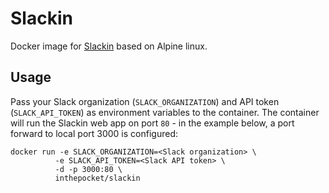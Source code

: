 # Slackin

Docker image for [Slackin](https://github.com/rauchg/slackin) based on Alpine linux.

## Usage

Pass your Slack organization (`SLACK_ORGANIZATION`) and API token (`SLACK_API_TOKEN`)
as environment variables to the container. The container will run the Slackin web app
on port `80` - in the example below, a port forward to local port 3000 is configured:

    docker run -e SLACK_ORGANIZATION=<Slack organization> \
              -e SLACK_API_TOKEN=<Slack API token> \
              -d -p 3000:80 \
              inthepocket/slackin
